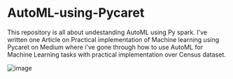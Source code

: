 # AutoML-using-Pycaret
This repository is all about undestanding AutoML using Py spark.
I've written one Article on Practical implementation of Machine learning using Pycaret on Medium where i've gone through how to use AutoML for Machine Learning tasks with practical implementation over Census dataset.



![image](https://user-images.githubusercontent.com/73512374/191214904-46b41e52-0fc9-4e1f-960f-f1c8d41cf042.png)


